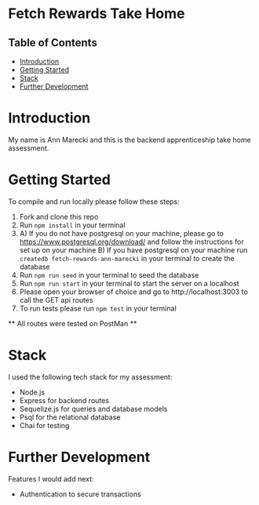 # Fetch Rewards Take Home

## Table of Contents

- [Introduction](#introduction)
- [Getting Started](#getting-started)
- [Stack](#stack)
- [Further Development](#further-development)

# Introduction

My name is Ann Marecki and this is the backend apprenticeship take home assessment.

# Getting Started

To compile and run locally please follow these steps:

1. Fork and clone this repo
2. Run `npm install` in your terminal
3. A) If you do not have postgresql on your machine, please go to https://www.postgresql.org/download/ and follow the instructions for set up on your machine
   B) If you have postgresql on your machine run `createdb fetch-rewards-ann-marecki` in your terminal to create the database
4. Run `npm run seed` in your terminal to seed the database
5. Run `npm run start` in your terminal to start the server on a localhost
6. Please open your browser of choice and go to http://localhost:3003 to call the GET api routes
7. To run tests please run `npm test` in your terminal

** All routes were tested on PostMan **

# Stack

I used the following tech stack for my assessment:

- Node.js
- Express for backend routes
- Sequelize.js for queries and database models
- Psql for the relational database
- Chai for testing

# Further Development

Features I would add next:

- Authentication to secure transactions
